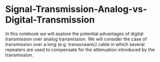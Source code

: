 # Signal-Transmission-Analog-vs-Digital-Transmission
In this notebook we will explore the potential advantages of digital transmission over analog transmission. We will consider the case of transmission over a long (e.g. transoceanic) cable in which several repeaters are used to compensate for the attenuation introduced by the transmission.

